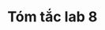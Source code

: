 # Tóm tắc lab 8
<!-- MỤC TIÊU LAB 8

Biết cách xây dựng biểu thức chính quy
Sử dụng biểu thức chính quy để tìm kiếm trong chuỗi
Sử dụng dữ liệu kiểu ngày giờ
Sử dụng một số thư viện phổ biến

PHẦN I
Bài 1 (1 điểm): Xử lý chuỗi họ tên

Nhập họ và tên từ bàn phím
Xuất tên, họ và tên đệm ra màn hình
Tên và họ xuất IN HOA

Hướng dẫn:

Dùng split() để chia chuỗi thành từ
Họ = từ đầu tiên
Tên = từ cuối cùng
Tên đệm = các từ còn lại (có thể không có)

Bài 2 (3 điểm): Validation dữ liệu với Regular Expression

Nhập thông tin sinh viên: họ tên, email, số điện thoại, CMND
Kiểm tra định dạng bằng biểu thức chính quy:

Email
Số điện thoại
CMND


Thông báo lỗi nếu sai định dạng

Hướng dẫn:

Dùng dictionary lưu thông tin sinh viên
Dùng regex để validate từng trường

PHẦN II
Bài 3 (2 điểm): Tạo số ngẫu nhiên

Tạo 1 triệu số nguyên ngẫu nhiên (0-100)
Ghi kết quả ra file
Mỗi số cách nhau bởi dấu cách

Hướng dẫn:

Sử dụng thư viện random

Bài 4 (2 điểm): Xử lý dữ liệu thống kê

Đọc file từ bài 3
Sử dụng thư viện statistics tính:

Trung bình (mean/average)
Độ lệch chuẩn (standard deviation)



Yêu cầu nâng cao:

Sử dụng iterator cho số liệu lớn

Bài 5: Chưa có nội dung
Lab này tập trung vào:

Regular Expression (Regex)
String processing
Random number generation
Statistical analysis
Iterator pattern
File I/O với dữ liệu lớn -->